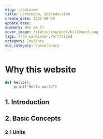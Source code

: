 ```yaml
---
slug: larminium
title: Larminium, Introduction
create_date: 2025-09-09
update_date: 
summary: Who am I?
cover_image: /static/img/post/billboard.png
tags: [Tom Larminier,Portfolio]
category: Insights
sub_category: Consultancy
---
```



# Why this website

```python
def hello():
    print("Hello world")
```

## **1. Introduction**

 

## **2. Basic Concepts**

  

### **2.1 Units**


